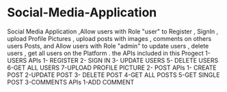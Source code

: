 # Social-Media-Application
Social Media Application ,Allow users with Role "user" to Register , SignIn , upload Profile Pictures , upload posts with images , comments on others users Posts,
and Allow users with Role "admin" to update users , delete users , get all users on the Platform .
the APIs included in this Progect 
  1- USERS APIs 
    1- REGISTER 
    2- SIGN IN
    3- UPDATE USERS
    5- DELETE USERS
    6-GET ALL USERS
    7-UPLOAD PROFILE PICTURE 
 2- POST APIs 
    1- CREATE POST 
     2-UPDATE POST
    3- DELETE POST
    4-GET ALL POSTS 
    5-GET SINGLE POST
 3-COMMENTS APIs 
    1-ADD COMMENT
